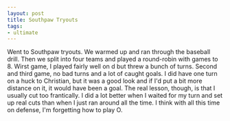 ```yaml
---
layout: post
title: Southpaw Tryouts
tags:
- ultimate
---
```


Went to Southpaw tryouts. We warmed up and ran through the baseball drill. Then we split into four teams and played a round-robin with games to 8. Wirst game, I played fairly well on d but threw a bunch of turns. Second and third game, no bad turns and a lot of caught goals. I did have one turn on a huck to Christian, but it was a good look and if I'd put a bit more distance on it, it would have been a goal. The real lesson, though, is that I usually cut too frantically. I did a lot better when I waited for my turn and set up real cuts than when I just ran around all the time. I think with all this time on defense, I'm forgetting how to play O.
